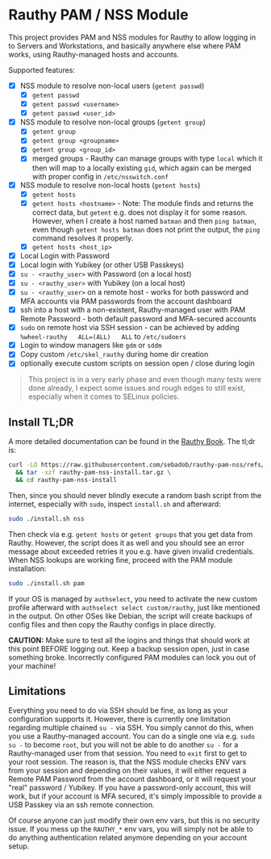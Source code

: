 # Rauthy PAM / NSS Module

This project provides PAM and NSS modules for Rauthy to allow logging in to Servers and Workstations, and basically
anywhere else where PAM works, using Rauthy-managed hosts and accounts.

Supported features:

- [x] NSS module to resolve non-local users (`getent passwd`)
    - [x] `getent passwd`
    - [x] `getent passwd <username>`
    - [x] `getent passwd <user_id>`
- [x] NSS module to resolve non-local groups (`getent group`)
    - [x] `getent group`
    - [x] `getent group <groupname>`
    - [x] `getent group <group_id>`
    - [x] merged groups - Rauthy can manage groups with type `local` which it then will map to a locally
      existing `gid`, which again can be merged with proper config in `/etc/nsswitch.conf`
- [x] NSS module to resolve non-local hosts (`getent hosts`)
    - [x] `getent hosts`
    - [x] `getent hosts <hostname>` - Note: The module finds and returns the correct data, but `getent` e.g. does not
      display it for some reason. However, when I create a host named `batman` and then `ping batman`, even though
      `getent hosts batman` does not print the output, the `ping` command resolves it properly.
    - [x] `getent hosts <host_ip>`
- [x] Local Login with Password
- [x] Local login with Yubikey (or other USB Passkeys)
- [x] `su - <rauthy_user>` with Password (on a local host)
- [x] `su - <rauthy_user>` with Yubikey (on a local host)
- [x] `su - <rauthy_user>` on a remote host - works for both password and MFA accounts via PAM passwords from the
  account dashboard
- [x] ssh into a host with a non-existent, Rauthy-managed user with PAM Remote Password - both default password and
  MFA-secured accounts
- [x] `sudo` on remote host via SSH session - can be achieved by adding `%wheel-rauthy   ALL=(ALL)   ALL`
  to `/etc/sudoers`
- [x] Login to window managers like `gdm` or `sddm`
- [x] Copy custom `/etc/skel_rauthy` during home dir creation
- [x] optionally execute custom scripts on session open / close during login

> This project is in a very early phase and even though many tests were done already, I expect some issues and rough
> edges to still exist, especially when it comes to SELinux policies.

## Install TL;DR

A more detailed documentation can be found in the [Rauthy Book](https://sebadob.github.io/rauthy/work/pam.html). The
tl;dr is:

```bash
curl -LO https://raw.githubusercontent.com/sebadob/rauthy-pam-nss/refs/tags/v0.1.0/install/rauthy-pam-nss-install.tar.gz \
  && tar -xzf rauthy-pam-nss-install.tar.gz \
  && cd rauthy-pam-nss-install
```

Then, since you should never blindly execute a random bash script from the internet, especially with `sudo`, inspect
`install.sh` and afterward:

```bash
sudo ./install.sh nss
```

Then check via e.g. `getent hosts` or `getent groups` that you get data from Rauthy. However, the script does it as well
and you should see an error message about exceeded retries it you e.g. have given invalid credentials. When NSS lookups
are working fine, proceed with the PAM module installation:

```bash
sudo ./install.sh pam
```

If your OS is managed by `authselect`, you need to activate the new custom profile afterward with
`authselect select custom/rauthy`, just like mentioned in the output. On other OSes like Debian, the script will create
backups of config files and then copy the Rauthy configs in place directly.

**CAUTION:** Make sure to test all the logins and things that should work at this point BEFORE logging out. Keep a
backup session open, just in case something broke. Incorrectly configured PAM modules can lock you out of your machine!

## Limitations

Everything you need to do via SSH should be fine, as long as your configuration supports it. However, there is currently
one limitation regarding multiple chained `su -` via SSH. You simply cannot do this, when you use a Rauthy-managed
account. You can do a single one via e.g. `sudo su -` to become `root`, but you will not be able to do another `su -`
for a Rauthy-managed user from that session. You need to `exit` first to get to your root session. The reason is, that
the NSS module checks ENV vars from your session and depending on their values, it will either request a Remote PAM
Password from the account dashboard, or it will request your "real" password / Yubikey. If you have a password-only
account, this will work, but if your account is MFA secured, it's simply impossible to provide a USB Passkey via an
ssh remote connection.

Of course anyone can just modify their own env vars, but this is no security issue. If you mess up the `RAUTHY_*` env
vars, you will simply not be able to do anything authentication related anymore depending on your account setup.
